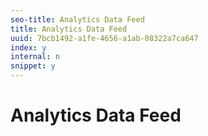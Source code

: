 ```yaml
---
seo-title: Analytics Data Feed
title: Analytics Data Feed
uuid: 7bcb1492-a1fe-4656-a1ab-08322a7ca647
index: y
internal: n
snippet: y
---
```


# Analytics Data Feed

